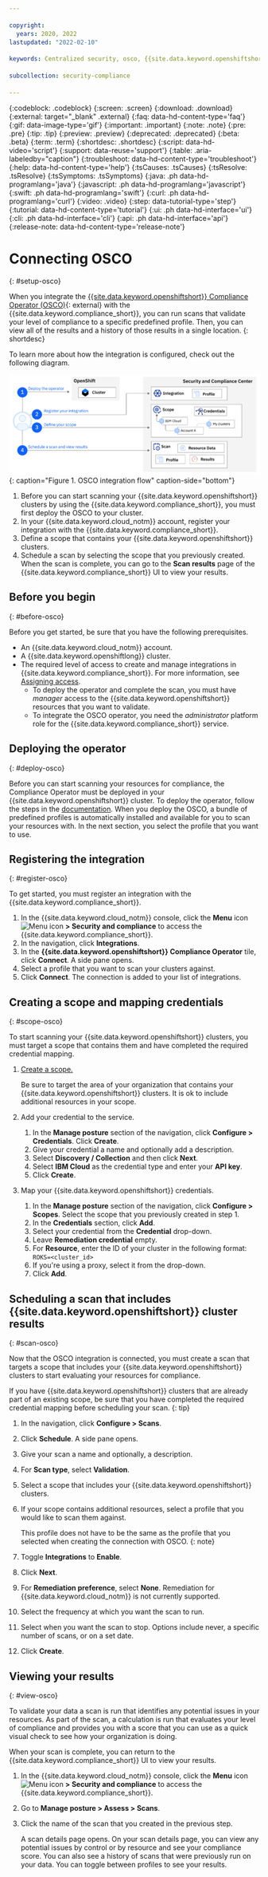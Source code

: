 ```yaml
---

copyright:
  years: 2020, 2022
lastupdated: "2022-02-10"

keywords: Centralized security, osco, {{site.data.keyword.openshiftshort}} Compliance Operator, compliance monitoring, compliance, 

subcollection: security-compliance

---
```


{:codeblock: .codeblock}
{:screen: .screen}
{:download: .download}
{:external: target="_blank" .external}
{:faq: data-hd-content-type='faq'}
{:gif: data-image-type='gif'}
{:important: .important}
{:note: .note}
{:pre: .pre}
{:tip: .tip}
{:preview: .preview}
{:deprecated: .deprecated}
{:beta: .beta}
{:term: .term}
{:shortdesc: .shortdesc}
{:script: data-hd-video='script'}
{:support: data-reuse='support'}
{:table: .aria-labeledby="caption"}
{:troubleshoot: data-hd-content-type='troubleshoot'}
{:help: data-hd-content-type='help'}
{:tsCauses: .tsCauses}
{:tsResolve: .tsResolve}
{:tsSymptoms: .tsSymptoms}
{:java: .ph data-hd-programlang='java'}
{:javascript: .ph data-hd-programlang='javascript'}
{:swift: .ph data-hd-programlang='swift'}
{:curl: .ph data-hd-programlang='curl'}
{:video: .video}
{:step: data-tutorial-type='step'}
{:tutorial: data-hd-content-type='tutorial'}
{:ui: .ph data-hd-interface='ui'}
{:cli: .ph data-hd-interface='cli'}
{:api: .ph data-hd-interface='api'}
{:release-note: data-hd-content-type='release-note'}


# Connecting OSCO
{: #setup-osco}

When you integrate the [{{site.data.keyword.openshiftshort}} Compliance Operator (OSCO)](https://github.com/{{site.data.keyword.openshiftshort}}/compliance-operator){: external} with the {{site.data.keyword.compliance_short}}, you can run scans that validate your level of compliance to a specific predefined profile. Then, you can view all of the results and a history of those results in a single location.
{: shortdesc}

To learn more about how the integration is configured, check out the following diagram.


![The image shows the sequence of events that a user and the services follow as part of setting up the integration.](../images/osco.svg){: caption="Figure 1. OSCO integration flow" caption-side="bottom"}

1. Before you can start scanning your {{site.data.keyword.openshiftshort}} clusters by using the {{site.data.keyword.compliance_short}}, you must first deploy the OSCO to your cluster.
2. In your {{site.data.keyword.cloud_notm}} account, register your integration with the {{site.data.keyword.compliance_short}}.
3. Define a scope that contains your {{site.data.keyword.openshiftshort}} clusters.
4. Schedule a scan by selecting the scope that you previously created. When the scan is complete, you can go to the **Scan results** page of the {{site.data.keyword.compliance_short}} UI to view your results.


## Before you begin
{: #before-osco}

Before you get started, be sure that you have the following prerequisites.

* An {{site.data.keyword.cloud_notm}} account.
* A {{site.data.keyword.openshiftlong}} cluster.
* The required level of access to create and manage integrations in {{site.data.keyword.compliance_short}}. For more information, see [Assigning access](/docs/security-compliance?topic=security-compliance-access-management).
   * To deploy the operator and complete the scan, you must have *manager* access to the {{site.data.keyword.openshiftshort}} resources that you want to validate.
   * To integrate the OSCO operator, you need the *administrator* platform role for the {{site.data.keyword.compliance_short}} service.

## Deploying the operator
{: #deploy-osco}

Before you can start scanning your resources for compliance, the Compliance Operator must be deployed in your {{site.data.keyword.openshiftshort}} cluster. To deploy the operator, follow the steps in the [documentation](/docs/openshift?topic=openshift-compliance-operator). When you deploy the OSCO, a bundle of predefined profiles is automatically installed and available for you to scan your resources with. In the next section, you select the profile that you want to use.


## Registering the integration
{: #register-osco}

To get started, you must register an integration with the {{site.data.keyword.compliance_short}}. 

1. In the {{site.data.keyword.cloud_notm}} console, click the **Menu** icon ![Menu icon](../../icons/icon_hamburger.svg) **> Security and compliance** to access the {{site.data.keyword.compliance_short}}.
2. In the navigation, click **Integrations**.
3. In the **{{site.data.keyword.openshiftshort}} Compliance Operator** tile, click **Connect**. A side pane opens.
4. Select a profile that you want to scan your clusters against.
5. Click **Connect**. The connection is added to your list of integrations.


## Creating a scope and mapping credentials
{: #scope-osco}

To start scanning your {{site.data.keyword.openshiftshort}} clusters, you must target a scope that contains them and have completed the required credential mapping.

1. [Create a scope.](/docs/security-compliance?topic=security-compliance-scopes#create-scope)

   Be sure to target the area of your organization that contains your {{site.data.keyword.openshiftshort}} clusters. It is ok to include additional resources in your scope.

2. Add your credential to the service.

   1. In the **Manage posture** section of the navigation, click **Configure > Credentials**. Click **Create**.
   2. Give your credential a name and optionally add a description.
   3. Select **Discovery / Collection** and then click **Next**.
   4. Select **IBM Cloud** as the credential type and enter your **API key**.
   5. Click **Create**.

3. Map your {{site.data.keyword.openshiftshort}} credentials.

   1. In the **Manage posture** section of the navigation, click **Configure > Scopes**. Select the scope that you previously created in step 1.
   2. In the **Credentials** section, click **Add**.
   3. Select your credential from the **Credential** drop-down.
   4. Leave **Remediation credential** empty.
   5. For **Resource**, enter the ID of your cluster in the following format: `ROKS=<cluster_id>`
   6. If you're using a proxy, select it from the drop-down.
   7. Click **Add**.



## Scheduling a scan that includes {{site.data.keyword.openshiftshort}} cluster results
{: #scan-osco}

Now that the OSCO integration is connected, you must create a scan that targets a scope that includes your {{site.data.keyword.openshiftshort}} clusters to start evaluating your resources for compliance.

If you have {{site.data.keyword.openshiftshort}} clusters that are already part of an existing scope, be sure that you have completed the required credential mapping before scheduling your scan.
{: tip}

1. In the navigation, click **Configure > Scans**. 
2. Click **Schedule**. A side pane opens.
3. Give your scan a name and optionally, a description.
4. For **Scan type**, select **Validation**.
5. Select a scope that includes your {{site.data.keyword.openshiftshort}} clusters.
6. If your scope contains additional resources, select a profile that you would like to scan them against. 

   This profile does not have to be the same as the profile that you selected when creating the connection with OSCO.
   {: note} 

7. Toggle **Integrations** to **Enable**. 
8. Click **Next**.
9. For **Remediation preference**, select **None**. Remediation for {{site.data.keyword.cloud_notm}} is not currently supported.
10. Select the frequency at which you want the scan to run.
11. Select when you want the scan to stop. Options include never, a specific number of scans, or on a set date.
12. Click **Create**.



## Viewing your results
{: #view-osco}

To validate your data a scan is run that identifies any potential issues in your resources. As part of the scan, a calculation is run that evaluates your level of compliance and provides you with a score that you can use as a quick visual check to see how your organization is doing.

When your scan is complete, you can return to the {{site.data.keyword.compliance_short}} UI to view your results.

1. In the {{site.data.keyword.cloud_notm}} console, click the **Menu** icon ![Menu icon](../../icons/icon_hamburger.svg) **> Security and compliance** to access the {{site.data.keyword.compliance_short}}.
2. Go to **Manage posture > Assess > Scans**.
3. Click the name of the scan that you created in the previous step.

   A scan details page opens. On your scan details page, you can view any potential issues by control or by resource and see your compliance score. You can also see a history of scans that were previously run on your data. You can toggle between profiles to see your results.


